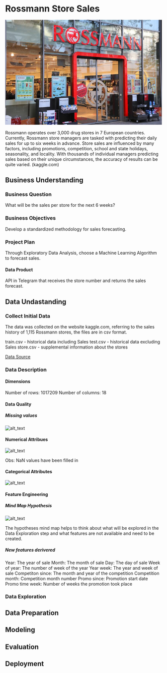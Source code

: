 # Rossmann Store Sales
![alt_text](storytelling/img/rossmann_store.jpeg)

Rossmann operates over 3,000 drug stores in 7 European countries. Currently, Rossmann store managers are tasked with predicting their daily sales for up to six weeks in advance. Store sales are influenced by many factors, including promotions, competition, school and state holidays, seasonality, and locality. 
With thousands of individual managers predicting sales based on their unique circumstances, the accuracy of results can be quite varied. (kaggle.com)

## Business Understanding
### Business Question

What will be the sales per store for the next 6 weeks?

### Business Objectives

Develop a standardized methodology for sales forecasting.

### Project Plan

Through Exploratory Data Analysis, choose a Machine Learning Algorithm to forecast sales.

#### Data Product

API in Telegram that receives the store number and returns the sales forecast.
   
## Data Undastanding
### Collect Initial Data

The data was collected on the website kaggle.com, referring to the sales history of 1,115 Rossmann stores, the files are in csv format.

train.csv - historical data including Sales
test.csv - historical data excluding Sales
store.csv - supplemental information about the stores

<a href="https://www.kaggle.com/c/rossmann-store-sales/data" target="_blank">Data Source</a>
 
### Data Description

#### Dimensions

Number of rows: 1017209
Number of columns: 18 

#### Data Quality
##### Missing values

![alt_text](storytelling/img/missing.jpeg)

#### Numerical Attribues

![alt_text](storytelling/img/numerical_attributes.jpeg)

Obs: NaN values have been filled in

#### Categorical Attributes

![alt_text](storytelling/img/categorical_attributes.jpeg)

#### Feature Engineering
##### Mind Map Hypothesis

![alt_text](storytelling/img/mapa_mental_hipotesis.jpeg)

The hypotheses mind map helps to think about what will be explored in the Data Exploration step and what features are not available and need to be created.

##### New features derivered

Year: The year of sale
Month: The month of sale 
Day: The day of sale
Week of year: The number of week of the year
Year week: The year and week of sale
Competiton since: The month and year of the competition
Competition month: Competition month number
Promo since: Promotion start date
Promo time week: Number of weeks the promotion took place

### Data Exploration


## Data Preparation

## Modeling

## Evaluation

## Deployment
